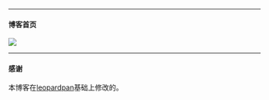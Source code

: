 


***

#### 博客首页  

![](/images/readme//img4.png)   

***  




#### 感谢   


本博客在[leopardpan](https://github.com/leopardpan/leopardpan.github.io)基础上修改的。 
